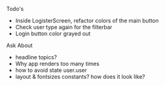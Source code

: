 Todo's

- Inside LogisterScreen, refactor colors of the main button
- Check user type again for the filterbar
- Login button color grayed out


Ask About
- headline topics?
- Why app renders too many times
- how to avoid state user.user
- layout & fontsizes constants? how does it look like?